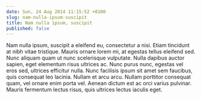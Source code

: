 ```yaml
---
date: Sun, 24 Aug 2014 11:15:52 +0100
slug: nam-nulla-ipsum-suscipit
title: Nam nulla ipsum, suscipit
published: false
---
```

Nam nulla ipsum, suscipit a eleifend eu, consectetur a nisi. Etiam tincidunt at nibh vitae tristique. Mauris ornare lorem mi, at egestas tellus eleifend sed. Nunc aliquam quam ut nunc scelerisque vulputate. Nulla dapibus auctor sapien, eget elementum risus ultrices ac. Nunc purus nunc, egestas vel eros sed, ultrices efficitur nulla. Nunc facilisis ipsum sit amet sem faucibus, quis consequat leo lacinia. Nullam et arcu arcu. Nullam porttitor consequat quam, vel ornare enim porta vel. Aenean dictum est ac orci varius pulvinar. Mauris fermentum lectus risus, quis ultrices lectus iaculis eget.

